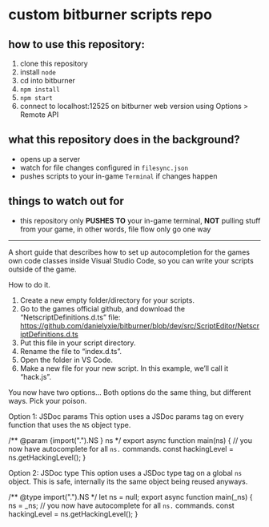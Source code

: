 # custom bitburner scripts repo

## how to use this repository:
1. clone this repository
2. install `node`
3. cd into bitburner
4. `npm install`
5. `npm start`
6. connect to localhost:12525 on bitburner web version using Options > Remote API

## what this repository does in the background?
- opens up a server
- watch for file changes configured in `filesync.json`
- pushes scripts to your in-game `Terminal` if changes happen

## things to watch out for
- this repository only **PUSHES TO** your in-game terminal, **NOT** pulling stuff from your game, in other words, file flow only go one way

---

A short guide that describes how to set up autocompletion for the games own code classes inside Visual Studio Code, 
so you can write your scripts outside of the game.

How to do it.
1. Create a new empty folder/directory for your scripts.
2. Go to the games official github, and download the “NetscriptDefinitions.d.ts” file: https://github.com/danielyxie/bitburner/blob/dev/src/ScriptEditor/NetscriptDefinitions.d.ts
3. Put this file in your script directory.
4. Rename the file to “index.d.ts”.
5. Open the folder in VS Code.
6. Make a new file for your new script. In this example, we’ll call it “hack.js”.

You now have two options…
Both options do the same thing, but different ways. Pick your poison.

Option 1: JSDoc params
This option uses a JSDoc params tag on every function that uses the `NS` object type.

/** @param {import(".").NS } ns */
export async function main(ns) {
    // you now have autocomplete for all `ns.` commands.
    const hackingLevel = ns.getHackingLevel();
}

Option 2: JSDoc type
This option uses a JSDoc type tag on a global `ns` object. This is safe, internally its the same object being reused anyways.

/** @type import(".").NS */
let ns = null;
export async function main(_ns) {
  ns = _ns;
  // you now have autocomplete for all `ns.` commands.
  const hackingLevel = ns.getHackingLevel();
}
